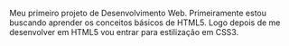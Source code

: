 Meu primeiro projeto de Desenvolvimento Web.
Primeiramente estou buscando aprender os conceitos básicos de HTML5.
Logo depois de me desenvolver em HTML5 vou entrar para estilização em CSS3.